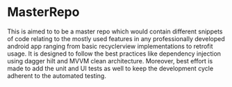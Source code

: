 # MasterRepo
This is aimed to to be a master repo which would contain different snippets of code relating to the mostly used features in any professionally developed android app ranging from basic recyclerview implementations to retrofit usage. It is designed to follow the best practices like dependency injection using dagger hilt and MVVM clean architecture. Moreover, best effort is made to add the unit and UI tests as well to keep the development cycle adherent to the automated testing. 
